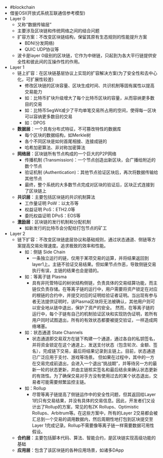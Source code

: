 - #blockchain
- 借鉴OSI(开放式系统互联通信参考模型)
- Layer 0
	- 又称“数据传输层”
	- 主要涉及区块链和传统网络之间的结合问题
	- 扩容方案：不改变区块链结构，保留其原有生态规则的性能提升方案
		- BDN(分发网络)
		- QUIC UDP协议等
	- 波卡是layer 0级别的区块链，它作为中继链，只起到为各大平行链提供安全性和彼此间的互操作性的作用。
- Layer 1
	- 链上扩容：在区块链基层协议上实现的扩容解决方案(为了安全性和去中心化，可扩展性较差)
		- 修改区块链的区块容量、区块生成时间、共识机制等固有属性以提高交易能力
		- 如：比特币扩块升级增大了每个比特币区块的容量，从而容纳更多数目的交易
		- 如：比特币SegWit减少了平均单笔交易所占用的空间，使得每一区块可以容纳更多数目的交易
		- 如：DPOS
	- **数据层**：一个具有分布式特征，不可篡改特性的数据库
		- 每个区块的数据结构，如Merkle树
		- 各个不同区块是如何首尾相接、连接成链的
		- 哈希加密算法、非对称加密算法
	- **网络层**：区块链所有节点构成的一个巨大的P2P网络
		- 传播机制 (Transmission)：一个节点创造出新区块，会广播给附近的数个节点
		- 验证机制 (Authentication)：其他节点验证区块后，再次将数据传输给其他节点
		- 最终，整个系统的大多数节点完成对区块的验证后，区块正式连接到了区块链上
	- **共识层**：主要包括区块链的共识机制算法
		- 工作量证明 PoW：以太币等
		- 权益证明 PoS：ETH2.0等
		- 委托权益证明 DPoS：EOS等
	- **激励层**：区块链的发行机制和分配机制
		- 如新发行的比特币会分配给打包节点的矿工
- Layer 2
	- 链下扩容：不改变区块链底层协议和基础规则，通过状态通道、侧链等方案提高交易处理速度。追求极致的效率和性能。
		- 如：侧链 Side Chain
			- 一条独立运行的链，仅用于某项交易的运算，并将结果返回到layer1上。主链不验证交易结果。但如果节点作恶，导致侧链交易执行有误，主链的结果也会是错的。
		- 如：等离子链 Plasma
			- 具有非托管特征的树状结构侧链，负责具体的交易结算功能，而主链仅负责存储。在等离子链的运行中，用户需要将资产锁定在对应的根链的合约中，并提交对应的证明给验证者证明。当出现有参与者无法提供证明时，该Plasma区块将无法被确认，其他用户则可以安全地从链中退出，保护了资产的安全。
			  然而，在等离子链的运行中，每个子链有自己的机制验证区块和实现防伪证明，若所有用户同时试图退出，所有的有效状态都要被提交验证，一样造成网络堵塞。
		- 如：状态通道 State Channels
			- 状态通道即交易双方在链下构建一个通道，通过各自的私钥签名，并将资金锁定在这个通道上，发送支付状态（包含轮次、金额、签名），完成链下交易，最后将结果记录到主链上。目前，状态通道已广泛应用于支付、游戏等场景。
			  但如果在过程中，其中的一方在交易完成前退出，会进入一个退出“挑战期”，并等待另一方的最新一轮的状态更新，并由主链核实签名和最后结余来确认状态更新的有效性。为了确保交易对手方没有使用过去的某个状态退出，交易者可能需要频繁监控主链。
		- 如：Rollup
			- 尽管等离子链提高了侧链运作中的安全性问题，但其返回给Layer 1的只有交易结果，并没有具体的交易信息。因此，开发者们又设计出了Rollup的方案，常见的有ZK Rollups、Optimistic Rollups、Arbitrum等。在这些方案中，所有的Layer 2交易都会被汇总到一个交易的调用数据内，然后周期性地打包到区块提交至Layer 1完成记录。Rollup不需要像等离子链一样需要数据可用性假设。
	- **合约层**：主要包括脚本代码、算法、智能合约，是区块链实现高级功能的基础
	- **应用层**：包含了该区块链的各种应用场景，如诸多DApp